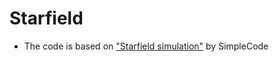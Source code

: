 # Starfield

 - The code is based on ["Starfield simulation"](https://www.youtube.com/watch?v=ZkuYZ4cpPQg&list=PLQOaTSbfxUtAMJaKWZbAUHFIUTdFHBESE&index=12) by SimpleCode
